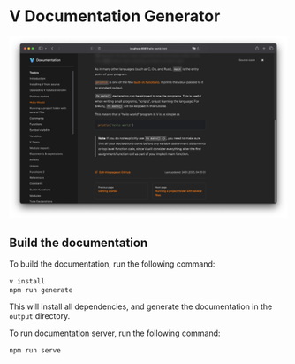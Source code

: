 # V Documentation Generator

![](./docs/images/screenshot.png)

## Build the documentation

To build the documentation, run the following command:

```shell
v install
npm run generate
```

This will install all dependencies, and generate the documentation in the `output` directory.

To run documentation server, run the following command:

```bash
npm run serve
```
